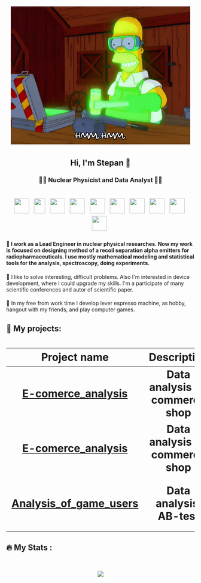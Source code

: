 <h1 align="center"> <img src="https://github.com/StepanKatin/StepanKatin/blob/main/giphy.gif" /></h1>

<h2 align="center"> Hi, I'm Stepan 	&#128075; </h2>
<h3 align="center"> &#128104;&#8205;&#128300; Nuclear Physicist and Data Analyst &#128105;&#8205;&#128187;  </h3>

<div>
<h1 align="center">
<img src="https://cdn.jsdelivr.net/gh/devicons/devicon@latest/icons/python/python-plain.svg" width="40" height="40"/>&nbsp;
<img src="https://pandas.pydata.org//static/img/favicon_white.ico" width="30" height="40"/>&nbsp;
<img src="https://cdn.jsdelivr.net/gh/devicons/devicon@latest/icons/numpy/numpy-plain.svg" width="40" height="40"/>&nbsp;
<img src="https://scipy.org/images/logo.svg" width="40" height="40"/>&nbsp;
<img src="https://gitlab.com/uploads/-/system/project/avatar/14047682/simpy-logo-quad.png" width="40" height="40"/>&nbsp;
<img src="https://cdn.jsdelivr.net/gh/devicons/devicon@latest/icons/azuresqldatabase/azuresqldatabase-original.svg" width="40" height="40"/>&nbsp;
<img src="https://cdn.jsdelivr.net/gh/devicons/devicon@latest/icons/jupyter/jupyter-original-wordmark.svg" width="40" height="40"/>&nbsp;
<img src="https://cdn.jsdelivr.net/gh/devicons/devicon@latest/icons/linux/linux-original.svg" width="40" height="40"/>&nbsp;
<img src="https://cdn.jsdelivr.net/gh/devicons/devicon@latest/icons/apacheairflow/apacheairflow-original.svg" width="40" height="40"/>&nbsp;
<img src="https://cdn.jsdelivr.net/gh/devicons/devicon@latest/icons/git/git-original.svg" width="40" height="40"/>&nbsp;

</h1> </div>


<h4 style="normal"> &#128311; I work as a Lead Engineer in nuclear physical researches. Now my work is focused on designing method of a recoil separation alpha emitters for radiopharmaceuticals.
I use mostly mathematical modeling and statistical tools for the analysis, spectroscopy, doing experiments. </h4>

<h4 style="font-weight: normal"> &#128311; I like to solve interesting, difficult problems. Also I'm interested in device development, where I could upgrade my skills. I'm a participate of many scientific conferences and autor of scientific paper. </h4>

<h4 style="font-weight: normal"> &#128311; In my free from work time I develop lever espresso machine, as hobby, hangout with my friends, and play computer games. </h4>

## :book: My projects:

<h1 align="center">
  
|Project name| Description| Stack|
|----------------|-----------------|-----|
|[E-comerce_analysis](https://github.com/StepanKatin/e-comerce_analysis)|Data analysis e-commerce shop|**Pandas** **NumPy** **Seaborn**|
|[E-comerce_analysis](https://github.com/StepanKatin/e-comerce_analysis)|Data analysis e-commerce shop|**Pandas** **NumPy** **Seaborn**|
[Analysis_of_game_users](https://github.com/StepanKatin/Analysis_of_game_users)|Data analysis, AB-test|**Pandas** **NumPy** **Seaborn** **Json**|



</div>

## :fire: My Stats :

<h1 align="center">

![](http://github-profile-summary-cards.vercel.app/api/cards/repos-per-language?username=StepanKatin)


<!--
**StepanKatin/StepanKatin** is a ✨ _special_ ✨ repository because its `README.md` (this file) appears on your GitHub profile.

Here are some ideas to get you started:

- 🔭 I’m currently working on ...
- 🌱 I’m currently learning ...
- 👯 I’m looking to collaborate on ...
- 🤔 I’m looking for help with ...
- 💬 Ask me about ...
- 📫 How to reach me: ...
- 😄 Pronouns: ...
- ⚡ Fun fact: ...
-->
